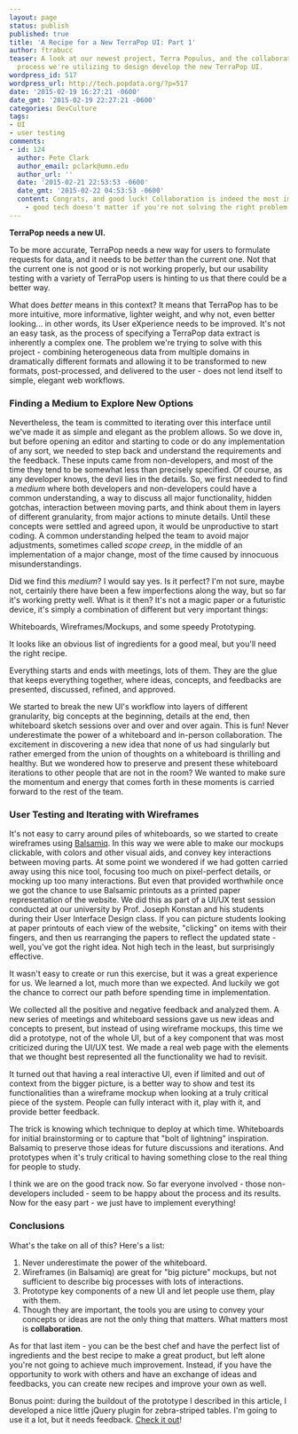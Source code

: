 ```yaml
---
layout: page
status: publish
published: true
title: 'A Recipe for a New TerraPop UI: Part 1'
author: ftrabucc
teaser: A look at our newest project, Terra Populus, and the collaborative
  process we're utilizing to design develop the new TerraPop UI.
wordpress_id: 517
wordpress_url: http://tech.popdata.org/?p=517
date: '2015-02-19 16:27:21 -0600'
date_gmt: '2015-02-19 22:27:21 -0600'
categories: DevCulture
tags:
- UI
- user testing
comments:
- id: 124
  author: Pete Clark
  author_email: pclark@umn.edu
  author_url: ''
  date: '2015-02-21 22:53:53 -0600'
  date_gmt: '2015-02-22 04:53:53 -0600'
  content: Congrats, and good luck! Collaboration is indeed the most important thing
    - good tech doesn't matter if you're not solving the right problem.
---
```

<strong>TerraPop needs a new UI.</strong>

To be more accurate, TerraPop needs a new way for users to formulate requests for data, and it needs to be <em>better</em> than the current one. Not that the current one is not good or is not working properly, but our usability testing with a variety of TerraPop users is hinting to us that there could be a better way.

What does <em>better</em> means in this context? It means that TerraPop has to be more intuitive, more informative, lighter weight, and why not, even better looking... in other words, its User eXperience needs to be improved. It's not an easy task, as the process of specifying a TerraPop data extract is inherently a complex one. The problem we're trying to solve with this project - combining heterogeneous data from multiple domains in dramatically different formats and allowing it to be transformed to new formats, post-processed, and delivered to the user - does not lend itself to simple, elegant web workflows.

### Finding a Medium to Explore New Options

Nevertheless, the team is committed to iterating over this interface until we've made it as simple and elegant as the problem allows. So we dove in, but before opening an editor and starting to code or do any implementation of any sort, we needed to step back and understand the requirements and the feedback. These inputs came from non-developers, and most of the time they tend to be somewhat less than precisely specified. Of course, as any developer knows, the devil lies in the details. So, we first needed to find a <em>medium</em> where both developers and non-developers could have a common understanding, a way to discuss all major functionality, hidden gotchas, interaction between moving parts, and think about them in layers of different granularity, from major actions to minute details. Until these concepts were settled and agreed upon, it would be unproductive to start coding. A common understanding helped the team to avoid major adjustments, sometimes called <em>scope creep</em>, in the middle of an implementation of a major change, most of the time caused by innocuous misunderstandings.

Did we find this <em>medium</em>? I would say yes. Is it perfect? I'm not sure, maybe not, certainly there have been a few imperfections along the way, but so far it's working pretty well. What is it then? It's not a magic paper or a futuristic device, it's simply a combination of different but very important things:

Whiteboards, Wireframes/Mockups, and some speedy Prototyping.

It looks like an obvious list of ingredients for a good meal, but you'll need the right recipe.

Everything starts and ends with meetings, lots of them. They are the glue that keeps everything together, where ideas, concepts, and feedbacks are presented, discussed, refined, and approved.

We started to break the new UI's workflow into layers of different granularity, big concepts at the beginning, details at the end, then whiteboard sketch sessions over and over and over again. This is fun! Never underestimate the power of a whiteboard and in-person collaboration.  The excitement in discovering a new idea that none of us had singularly but rather emerged from the union of thoughts on a whiteboard is thrilling and healthy. But we wondered how to preserve and present these whiteboard iterations to other people that are not in the room? We wanted to make sure the momentum and energy that comes forth in these moments is carried forward to the rest of the team.

### User Testing and Iterating with Wireframes

It's not easy to carry around piles of whiteboards, so we started to create wireframes using <a href="https://balsamiq.com/" target="_blank">Balsamiq</a>. In this way we were able to make our mockups clickable, with colors and other visual aids, and convey key interactions between moving parts. At some point we wondered if we had gotten carried away using this nice tool, focusing too much on pixel-perfect details, or mocking up too many interactions.  But even that provided worthwhile once we got the chance to use Balsamic printouts as a printed paper representation of the website.  We did this as part of a UI/UX test session conducted at our university by Prof. Joseph Konstan and his students during their User Interface Design class.  If you can picture students looking at paper printouts of each view of the website, "clicking" on items with their fingers, and then us rearranging the papers to reflect the updated state - well, you've got the right idea.  Not high tech in the least, but surprisingly effective.

It wasn't easy to create or run this exercise, but it was a great experience for us. We learned a lot, much more than we expected. And luckily we got the chance to correct our path before spending time in implementation.

We collected all the positive and negative feedback and analyzed them. A new series of meetings and whiteboard sessions gave us new ideas and concepts to present, but instead of using wireframe mockups, this time we did a prototype, not of the whole UI, but of a key component that was most criticized during the UI/UX test. We made a real web page with the elements that we thought best represented all the functionality we had to revisit.

It turned out that having a real interactive UI, even if limited and out of context from the bigger picture, is a better way to show and test its functionalities than a wireframe mockup when looking at a truly critical piece of the system. People can fully interact with it, play with it, and provide better feedback.

The trick is knowing which technique to deploy at which time.  Whiteboards for initial brainstorming or to capture that "bolt of lightning" inspiration. Balsamiq to preserve those ideas for future discussions and iterations.  And prototypes when it's truly critical to having something close to the real thing for people to study.

I think we are on the good track now. So far everyone involved - those non-developers included - seem to be happy about the process and its results. Now for the easy part - we just have to implement everything!

### Conclusions

What's the take on all of this? Here's a list:

1. Never underestimate the power of the whiteboard.
1. Wireframes (in Balsamiq) are great for "big picture" mockups, but not sufficient to describe big processes with lots of interactions.
1. Prototype key components of a new UI and let people use them, play with them.
1. Though they are important, the tools you are using to convey your concepts or ideas are not the only thing that matters. What matters most is <strong>collaboration</strong>.

As for that last item - you can be the best chef and have the perfect list of ingredients and the best recipe to make a great product, but left alone you're not going to achieve much improvement. Instead, if you have the opportunity to work with others and have an exchange of ideas and feedbacks, you can create new recipes and improve your own as well.

Bonus point: during the buildout of the prototype I described in this article, I developed a nice little jQuery plugin for zebra-striped tables. I'm going to use it a lot, but it needs feedback. <a href="https://github.com/bafio/zebra-stripe" target="_blank">Check it out</a>!
